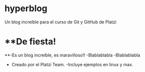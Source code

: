 # hyperblog
Un blog increíble para el curso de Git y GitHub de Platzi

# **De fiesta!
**-Es un blog increíble, es maravilloso!! 
-Blablablabla
-Blablablabla

- Creado por el Platzi Team.
-Incluye ejemplos en linux y max.
